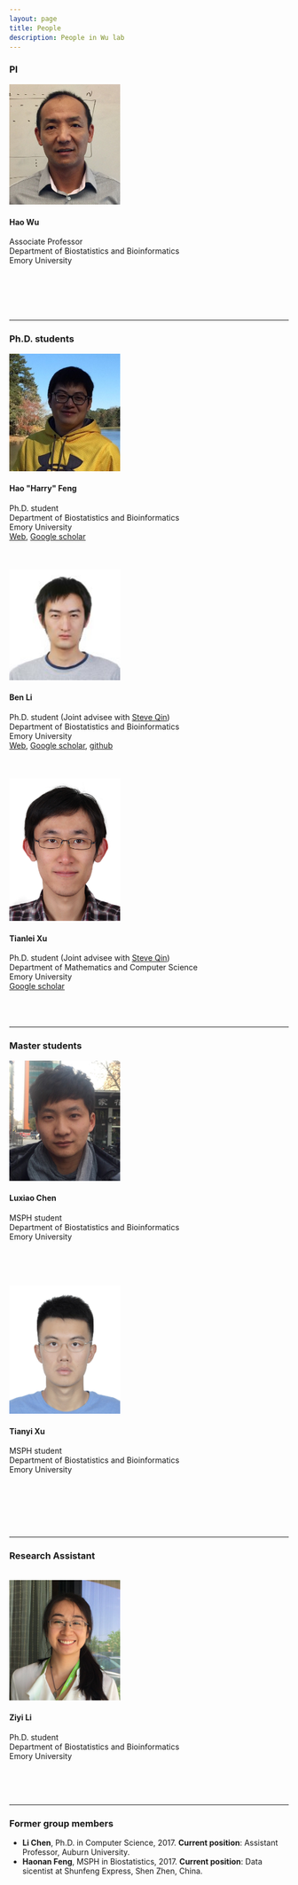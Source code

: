 ```yaml
---
layout: page
title: People
description: People in Wu lab
---
```


<div class="container">

<h3>PI</h3>
<div class="row-fluid">

  <div class="span2">
	<img src="../assets/pics/wu_small.jpg" width="200" /><br />
  </div>
  
  <div class="span5">
   <h4>Hao Wu</h4>
   Associate Professor<br />
   Department of Biostatistics and Bioinformatics<br />
   Emory University<br /><br /><br /><br /><br /><br />
   </div>

</div>
<hr>

<h3>Ph.D. students</h3>

<!-- Hao Feng -->
<div class="row-fluid">

  <div class="span2">
	<img src="../assets/pics/HarryFeng.jpg" width="200" /><br />
  </div>
  
  <div class="span5">
   <h4>Hao "Harry" Feng</h4>
   Ph.D. student<br />
   Department of Biostatistics and Bioinformatics<br />
   Emory University<br />
	<a href="https://sites.google.com/site/haoharryfeng/">Web</a>, 
 <a href="https://scholar.google.com/citations?user=YGFvJjwAAAAJ&hl=en">Google scholar</a> 
<br /><br /><br /><br />
   </div>

</div>

<!-- Ben Li -->
<div class="row-fluid">

  <div class="span2">
	<img src="../assets/pics/BenLi.jpg" width="200" />
  </div>
  
  <div class="span5">
  <h4>Ben Li</h4>
  Ph.D. student (Joint advisee with <a href="https://sph.emory.edu/faculty/profile/#!ZQIN4">Steve Qin</a>)<br />
  Department of Biostatistics and Bioinformatics<br />
  Emory University<br />
  <a href="https://benliemory.github.io/">Web</a>, 
 <a href="https://scholar.google.com/citations?user=nDSGBakAAAAJ&hl=en">Google scholar</a>, 
 <a href="https://github.com/benliemory">github</a>
<br /><br /><br /><br />
   </div>

</div>


<!-- Tianlei -->
<div class="row-fluid">

  <div class="span2">
	<img src="../assets/pics/Tianlei.jpg" width="200" />
  </div>
  
  <div class="span5">
  <h4>Tianlei Xu</h4>
  Ph.D. student (Joint advisee with <a href="https://sph.emory.edu/faculty/profile/#!ZQIN4">Steve Qin</a>)<br />
  Department of Mathematics and Computer Science<br />
  Emory University<br />
  <a href="https://scholar.google.com/citations?user=xCzIYMwAAAAJ&hl=en">Google scholar</a>
<br /><br /><br /><br />
   </div>

</div>
<hr>

<h3>Master students</h3>

<!-- Luxiao Chen -->
<div class="row-fluid">

  <div class="span2">
    <img src="../assets/pics/LuxiaoChen.jpg" width="200" />
  </div>

  <div class="span5">
  <h4>Luxiao Chen</h4>
  MSPH student <br />
  Department of Biostatistics and Bioinformatics<br />
  Emory University<br /><br />
   
<br /><br />
   </div>
</div>

<!-- Tianyi Xu -->
<div class="row-fluid">

  <div class="span2">
    <img src="../assets/pics/TianyiXu.jpg" width="200" />
  </div>

  <div class="span5">
  <h4> Tianyi Xu </h4>
  MSPH student <br />
  Department of Biostatistics and Bioinformatics<br />
  Emory University<br /><br />
   
<br /><br /><br /><br />
   </div>
</div>

<hr>

<h3>Research Assistant</h3>
<br />

<!-- Ziyi Li -->
<div class="row-fluid">

  <div class="span2">
    <img src="../assets/pics/ZiyiLi.jpg" width="200" />
  </div>

  <div class="span5">
  <h4> Ziyi Li </h4>
  Ph.D. student <br />
  Department of Biostatistics and Bioinformatics<br />
  Emory University<br /><br />
   
<br /><br />
   </div>

</div>

<hr>
<h3> Former group members </h3>

- **Li Chen**, Ph.D. in Computer Science, 2017. **Current position**: Assistant Professor, Auburn University. 
- **Haonan Feng**, MSPH in Biostatistics, 2017. **Current position**: Data sicentist at Shunfeng Express, Shen Zhen, China. 


    
